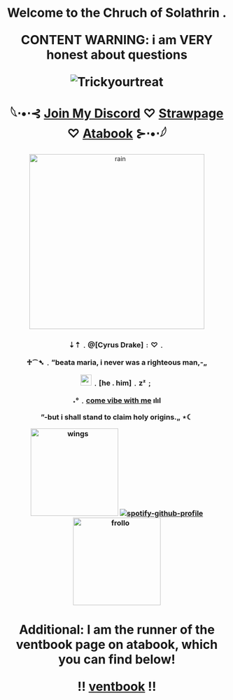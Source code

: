 

<h1 align="center">Welcome to the Chruch of Solathrin .

CONTENT WARNING: i am VERY honest about questions

![Trickyourtreat](https://komarev.com/ghpvc/?username=trickyourtreat&color=f4c644&style=flat-square)
  
   𓆩⋅•⋅⊰ [Join My Discord](https://discord.gg/Ya4ffx8ZRc) ♡ [Strawpage](https://puppytreats.straw.page/) ♡ [Atabook](https://trickyourtreat.atabook.org/) ⊱⋅•⋅𓆪
</h1> 

<p align="center">
    <img width="400" src="https://i.pinimg.com/originals/c5/af/66/c5af6686512a5dbde8d4f295008edad9.gif" alt="rain">
</p>

<h3 align="center">⇣⇡﹒@[Cyrus Drake]﹕♡﹒

  ♱⁀➴﹒”beata maria, i never was a righteous man,-„

<img width="25" src="https://cdn3.emoji.gg/emojis/8382-pray-angel.png" alt="angel">﹒[he . him]﹒zᶻ﹔

˖°﹒[come vibe with me](https://open.spotify.com/playlist/2pPHI0rkNBfLJXvVOtAY93?si=87d252c98fb641de) ılıl

”-but i shall stand to claim holy origins.„ ⋆☾


  <img width="200" src="https://static.myfigurecollection.net/upload/pictures/2021/11/22/2921881.gif" alt="wings"> [![spotify-github-profile](https://spotify-github-profile.kittinanx.com/api/view?uid=31kxgcliwcskgcwvjc57akfwbihu&cover_image=true&theme=novatorem&show_offline=true&background_color=09021d&interchange=false&bar_color=f4c644&bar_color_cover=false)](https://github.com/kittinan/spotify-github-profile) <img width="200" src="https://i.pinimg.com/originals/44/d5/5b/44d55b8ae8fede8ec1976c51f12e8861.gif" alt="frollo"></h3>

<h1 align="center">Additional: I am the runner of the ventbook page on atabook, which you can find below!
  
  !! [ventbook](https://ventbook.atabook.org/) !!
</h1> 
